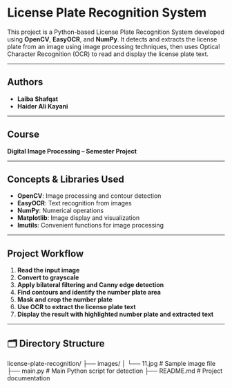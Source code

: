 # License Plate Recognition System

This project is a Python-based License Plate Recognition System developed using **OpenCV**, **EasyOCR**, and **NumPy**. It detects and extracts the license plate from an image using image processing techniques, then uses Optical Character Recognition (OCR) to read and display the license plate text.

---

## Authors

- **Laiba Shafqat**
- **Haider Ali Kayani**

---

## Course

**Digital Image Processing – Semester Project**

---

## Concepts & Libraries Used

- **OpenCV**: Image processing and contour detection  
- **EasyOCR**: Text recognition from images  
- **NumPy**: Numerical operations  
- **Matplotlib**: Image display and visualization  
- **Imutils**: Convenient functions for image processing  

---

## Project Workflow

1. **Read the input image**
2. **Convert to grayscale**
3. **Apply bilateral filtering and Canny edge detection**
4. **Find contours and identify the number plate area**
5. **Mask and crop the number plate**
6. **Use OCR to extract the license plate text**
7. **Display the result with highlighted number plate and extracted text**

---

## 🗂️ Directory Structure

license-plate-recognition/
├── images/
│ └── 11.jpg # Sample image file
├── main.py # Main Python script for detection
├── README.md # Project documentation

